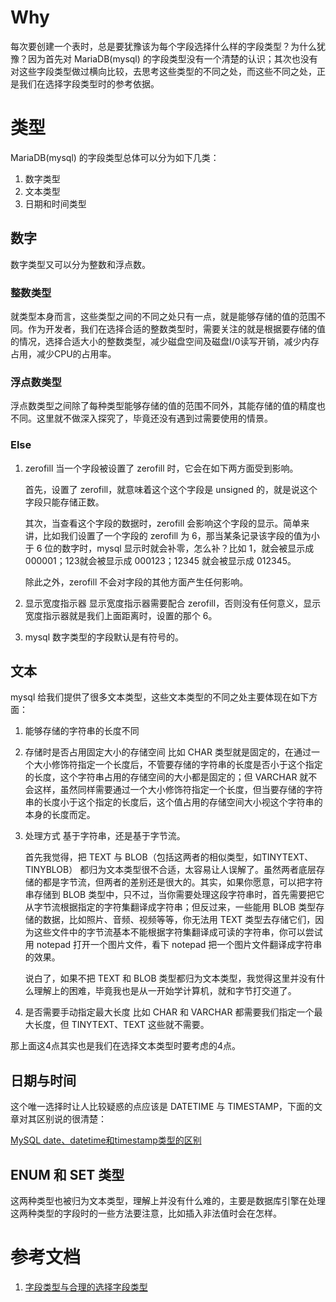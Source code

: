 # Why
每次要创建一个表时，总是要犹豫该为每个字段选择什么样的字段类型？为什么犹豫？因为首先对 MariaDB(mysql) 的字段类型没有一个清楚的认识；其次也没有对这些字段类型做过横向比较，去思考这些类型的不同之处，而这些不同之处，正是我们在选择字段类型时的参考依据。

# 类型
MariaDB(mysql) 的字段类型总体可以分为如下几类：

1. 数字类型
2. 文本类型
3. 日期和时间类型

## 数字
数字类型又可以分为整数和浮点数。

### 整数类型
就类型本身而言，这些类型之间的不同之处只有一点，就是能够存储的值的范围不同。作为开发者，我们在选择合适的整数类型时，需要关注的就是根据要存储的值的情况，选择合适大小的整数类型，减少磁盘空间及磁盘I/0读写开销，减少内存占用，减少CPU的占用率。

### 浮点数类型
浮点数类型之间除了每种类型能够存储的值的范围不同外，其能存储的值的精度也不同。这里就不做深入探究了，毕竟还没有遇到过需要使用的情景。

### Else
1. zerofill
    当一个字段被设置了 zerofill 时，它会在如下两方面受到影响。

    首先，设置了 zerofill，就意味着这个这个字段是 unsigned 的，就是说这个字段只能存储正数。

    其次，当查看这个字段的数据时，zerofill 会影响这个字段的显示。简单来讲，比如我们设置了一个字段的 zerofill 为 6，那当某条记录该字段的值为小于 6 位的数字时，mysql 显示时就会补零，怎么补？比如 1，就会被显示成 000001；123就会被显示成 000123；12345 就会被显示成 012345。

    除此之外，zerofill 不会对字段的其他方面产生任何影响。
2. 显示宽度指示器
    显示宽度指示器需要配合 zerofill，否则没有任何意义，显示宽度指示器就是我们上面距离时，设置的那个 6。

3. mysql 数字类型的字段默认是有符号的。

## 文本
mysql 给我们提供了很多文本类型，这些文本类型的不同之处主要体现在如下方面：

1. 能够存储的字符串的长度不同

2. 存储时是否占用固定大小的存储空间
    比如 CHAR 类型就是固定的，在通过一个大小修饰符指定一个长度后，不管要存储的字符串的长度是否小于这个指定的长度，这个字符串占用的存储空间的大小都是固定的；但 VARCHAR 就不会这样，虽然同样需要通过一个大小修饰符指定一个长度，但当要存储的字符串的长度小于这个指定的长度后，这个值占用的存储空间大小视这个字符串的本身的长度而定。
    
3. 处理方式
    基于字符串，还是基于字节流。

    首先我觉得，把 TEXT 与 BLOB（包括这两者的相似类型，如TINYTEXT、TINYBLOB） 都归为文本类型很不合适，太容易让人误解了。虽然两者底层存储的都是字节流，但两者的差别还是很大的。其实，如果你愿意，可以把字符串存储到 BLOB 类型中，只不过，当你需要处理这段字符串时，首先需要把它从字节流根据指定的字符集翻译成字符串；但反过来，一些能用 BLOB 类型存储的数据，比如照片、音频、视频等等，你无法用 TEXT 类型去存储它们，因为这些文件中的字节流基本不能根据字符集翻译成可读的字符串，你可以尝试用 notepad 打开一个图片文件，看下 notepad 把一个图片文件翻译成字符串的效果。

    说白了，如果不把 TEXT 和 BLOB 类型都归为文本类型，我觉得这里并没有什么理解上的困难，毕竟我也是从一开始学计算机，就和字节打交道了。
4. 是否需要手动指定最大长度
    比如 CHAR 和 VARCHAR 都需要我们指定一个最大长度，但 TINYTEXT、TEXT 这些就不需要。

那上面这4点其实也是我们在选择文本类型时要考虑的4点。

## 日期与时间
这个唯一选择时让人比较疑惑的点应该是 DATETIME 与 TIMESTAMP，下面的文章对其区别说的很清楚：

[MySQL date、datetime和timestamp类型的区别][2]

## ENUM 和 SET 类型
这两种类型也被归为文本类型，理解上并没有什么难的，主要是数据库引擎在处理这两种类型的字段时的一些方法要注意，比如插入非法值时会在怎样。


# 参考文档
1. [字段类型与合理的选择字段类型][1]

[1]:  https://www.kancloud.cn/thinkphp/mysql-design-optimalize/39325 "字段类型与合理的选择字段类型"
[2]: http://blog.csdn.net/qq_35440678/article/details/53164675 "MySQL date、datetime和timestamp类型的区别"